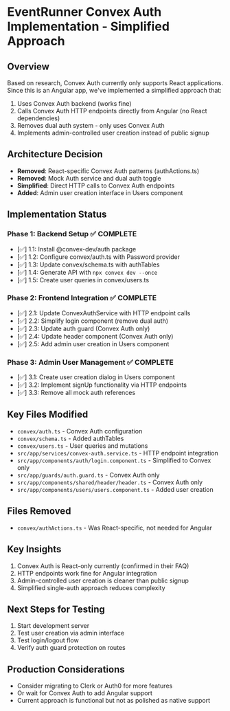 # EventRunner Convex Auth Implementation - Simplified Approach

## Overview
Based on research, Convex Auth currently only supports React applications. Since this is an Angular app, we've implemented a simplified approach that:
1. Uses Convex Auth backend (works fine)
2. Calls Convex Auth HTTP endpoints directly from Angular (no React dependencies)
3. Removes dual auth system - only uses Convex Auth
4. Implements admin-controlled user creation instead of public signup

## Architecture Decision
- **Removed**: React-specific Convex Auth patterns (authActions.ts)
- **Removed**: Mock Auth service and dual auth toggle
- **Simplified**: Direct HTTP calls to Convex Auth endpoints
- **Added**: Admin user creation interface in Users component

## Implementation Status

### Phase 1: Backend Setup ✅ COMPLETE
- [✅] 1.1: Install @convex-dev/auth package
- [✅] 1.2: Configure convex/auth.ts with Password provider  
- [✅] 1.3: Update convex/schema.ts with authTables
- [✅] 1.4: Generate API with `npx convex dev --once`
- [✅] 1.5: Create user queries in convex/users.ts

### Phase 2: Frontend Integration ✅ COMPLETE  
- [✅] 2.1: Update ConvexAuthService with HTTP endpoint calls
- [✅] 2.2: Simplify login component (remove dual auth)
- [✅] 2.3: Update auth guard (Convex Auth only)
- [✅] 2.4: Update header component (Convex Auth only)
- [✅] 2.5: Add admin user creation in Users component

### Phase 3: Admin User Management ✅ COMPLETE
- [✅] 3.1: Create user creation dialog in Users component
- [✅] 3.2: Implement signUp functionality via HTTP endpoints
- [✅] 3.3: Remove all mock auth references

## Key Files Modified
- `convex/auth.ts` - Convex Auth configuration
- `convex/schema.ts` - Added authTables
- `convex/users.ts` - User queries and mutations
- `src/app/services/convex-auth.service.ts` - HTTP endpoint integration
- `src/app/components/auth/login.component.ts` - Simplified to Convex only
- `src/app/guards/auth.guard.ts` - Convex Auth only
- `src/app/components/shared/header/header.ts` - Convex Auth only  
- `src/app/components/users/users.component.ts` - Added user creation

## Files Removed
- `convex/authActions.ts` - Was React-specific, not needed for Angular

## Key Insights
1. Convex Auth is React-only currently (confirmed in their FAQ)
2. HTTP endpoints work fine for Angular integration
3. Admin-controlled user creation is cleaner than public signup
4. Simplified single-auth approach reduces complexity

## Next Steps for Testing
1. Start development server
2. Test user creation via admin interface
3. Test login/logout flow
4. Verify auth guard protection on routes

## Production Considerations
- Consider migrating to Clerk or Auth0 for more features
- Or wait for Convex Auth to add Angular support
- Current approach is functional but not as polished as native support
